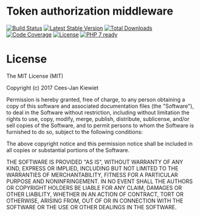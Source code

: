 # Token authorization middleware

[![Build Status](https://travis-ci.org/php-api-clients/travis.svg?branch=master)](https://travis-ci.org/php-api-clients/travis)
[![Latest Stable Version](https://poser.pugx.org/api-clients/travis/v/stable.png)](https://packagist.org/packages/api-clients/travis)
[![Total Downloads](https://poser.pugx.org/api-clients/travis/downloads.png)](https://packagist.org/packages/api-clients/travis)
[![Code Coverage](https://scrutinizer-ci.com/g/php-api-clients/travis/badges/coverage.png?b=master)](https://scrutinizer-ci.com/g/php-api-clients/travis/?branch=master)
[![License](https://poser.pugx.org/api-clients/travis/license.png)](https://packagist.org/packages/api-clients/travis)
[![PHP 7 ready](http://php7ready.timesplinter.ch/php-api-clients/travis/badge.svg)](https://travis-ci.org/php-api-clients/travis)

# License

The MIT License (MIT)

Copyright (c) 2017 Cees-Jan Kiewiet

Permission is hereby granted, free of charge, to any person obtaining a copy
of this software and associated documentation files (the "Software"), to deal
in the Software without restriction, including without limitation the rights
to use, copy, modify, merge, publish, distribute, sublicense, and/or sell
copies of the Software, and to permit persons to whom the Software is
furnished to do so, subject to the following conditions:

The above copyright notice and this permission notice shall be included in all
copies or substantial portions of the Software.

THE SOFTWARE IS PROVIDED "AS IS", WITHOUT WARRANTY OF ANY KIND, EXPRESS OR
IMPLIED, INCLUDING BUT NOT LIMITED TO THE WARRANTIES OF MERCHANTABILITY,
FITNESS FOR A PARTICULAR PURPOSE AND NONINFRINGEMENT. IN NO EVENT SHALL THE
AUTHORS OR COPYRIGHT HOLDERS BE LIABLE FOR ANY CLAIM, DAMAGES OR OTHER
LIABILITY, WHETHER IN AN ACTION OF CONTRACT, TORT OR OTHERWISE, ARISING FROM,
OUT OF OR IN CONNECTION WITH THE SOFTWARE OR THE USE OR OTHER DEALINGS IN THE
SOFTWARE.

